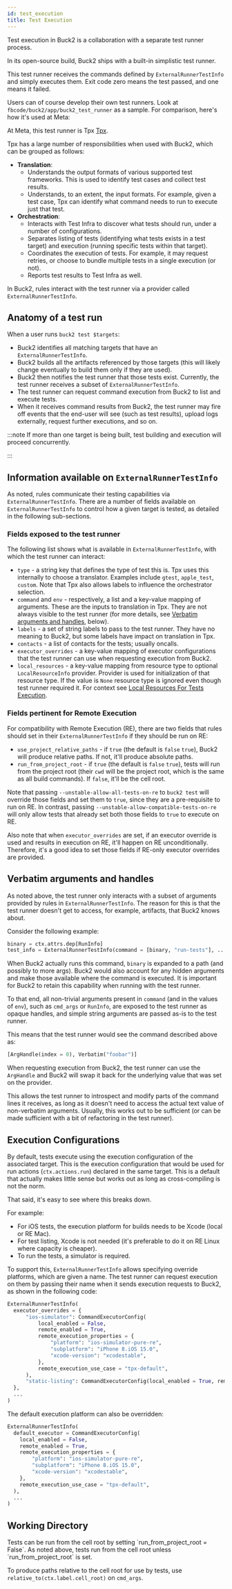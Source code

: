 ```yaml
---
id: test_execution
title: Test Execution
---
```


Test execution in Buck2 is a collaboration with a separate test runner process.

<OssOnly>

In its open-source build, Buck2 ships with a built-in simplistic test runner.

This test runner receives the commands defined by `ExternalRunnerTestInfo` and
simply executes them. Exit code zero means the test passed, and one means it
failed.

Users can of course develop their own test runners. Look at
`fbcode/buck2/app/buck2_test_runner` as a sample. For comparison, here's how
it's used at Meta:

</OssOnly>

At Meta, this test runner is <OssOnly>Tpx</OssOnly>
<FbInternalOnly>[Tpx](https://www.internalfb.com/intern/wiki/TAE/tpx/)</FbInternalOnly>.

Tpx has a large number of responsibilities when used with Buck2, which can be
grouped as follows:

- **Translation**:
  - Understands the output formats of various supported test frameworks. This is
    used to identify test cases and collect test results.
  - Understands, to an extent, the input formats. For example, given a test
    case, Tpx can identify what command needs to run to execute just that test.
- **Orchestration**:
  - Interacts with Test Infra to discover what tests should run, under a number
    of configurations.
  - Separates listing of tests (identifying what tests exists in a test target)
    and execution (running specific tests within that target).
  - Coordinates the execution of tests. For example, it may request retries, or
    choose to bundle multiple tests in a single execution (or not).
  - Reports test results to Test Infra as well.

In Buck2, rules interact with the test runner via a provider called
`ExternalRunnerTestInfo`.

## Anatomy of a test run

When a user runs `buck2 test $targets`:

- Buck2 identifies all matching targets that have an `ExternalRunnerTestInfo`.
- Buck2 builds all the artifacts referenced by those targets (this will likely
  change eventually to build them only if they are used).
- Buck2 then notifies the test runner that those tests exist. Currently, the
  test runner receives a subset of `ExternalRunnerTestInfo`.
- The test runner can request command execution from Buck2 to list and execute
  tests.
- When it receives command results from Buck2, the test runner may fire off
  events that the end-user will see (such as test results), upload logs
  externally, request further executions, and so on.

<!-- prettier-ignore -->
:::note
If more than one target is being built, test building and execution will proceed concurrently.

<!-- prettier-ignore -->
:::

## Information available on `ExternalRunnerTestInfo`

As noted, rules communicate their testing capabilities via
`ExternalRunnerTestInfo`. There are a number of fields available on
`ExternalRunnerTestInfo` to control how a given target is tested, as detailed in
the following sub-sections.

### Fields exposed to the test runner

The following list shows what is available in `ExternalRunnerTestInfo`, with
which the test runner can interact:

- `type` - a string key that defines the type of test this is. <FbInternalOnly>
  Tpx uses this internally to choose a translator. Examples include `gtest`,
  `apple_test`, `custom`. Note that Tpx also allows labels to influence the
  orchestrator selection. </FbInternalOnly>
- `command` and `env` - respectively, a list and a key-value mapping of
  arguments. <FbInternalOnly>These are the inputs to translation in
  Tpx.</FbInternalOnly> They are not always visible to the test runner (for more
  details, see
  [Verbatim arguments and handles](#verbatim-arguments-and-handles), below).
- `labels` - a set of string labels to pass to the test runner. <FbInternalOnly>
  They have no meaning to Buck2, but some labels have impact on translation in
  Tpx. </FbInternalOnly>
- `contacts` - a list of contacts for the tests; usually oncalls.
- `executor_overrides` - a key-value mapping of executor configurations that the
  test runner can use when requesting execution from Buck2.
- `local_resources` - a key-value mapping from resource type to optional
  `LocalResourceInfo` provider. Provider is used for initialization of that
  resource type. If the value is `None` resource type is ignored even though
  test runner required it. For context see
  [Local Resources For Tests Execution](local_resources.md).

### Fields pertinent for Remote Execution

For compatibility with Remote Execution (RE), there are two fields that rules
should set in their `ExternalRunnerTestInfo` if they should be run on RE:

- `use_project_relative_paths` - if `true` (the default is
  <FbInternalOnly>`false`</FbInternalOnly> <OssOnly>`true`</OssOnly>), Buck2
  will produce relative paths. If not, it'll produce absolute paths.
- `run_from_project_root` - if `true` (the default is
  <FbInternalOnly>`false`</FbInternalOnly> <OssOnly>`true`</OssOnly>), tests
  will run from the project root (their `cwd` will be the project root, which is
  the same as all build commands). If `false`, it'll be the cell root.

Note that passing `--unstable-allow-all-tests-on-re` to `buck2 test` will
override those fields and set them to `true`, since they are a pre-requisite to
run on RE. In contrast, passing `--unstable-allow-compatible-tests-on-re` will
only allow tests that already set both those fields to `true` to execute on RE.

Also note that when `executor_overrides` are set, if an executor override is
used and results in execution on RE, it'll happen on RE unconditionally.
Therefore, it's a good idea to set those fields if RE-only executor overrides
are provided.

## Verbatim arguments and handles

As noted above, the test runner only interacts with a subset of arguments
provided by rules in `ExternalRunnerTestInfo`. The reason for this is that the
test runner doesn't get to access, for example, artifacts, that Buck2 knows
about.

Consider the following example:

```python
binary = ctx.attrs.dep[RunInfo]
test_info = ExternalRunnerTestInfo(command = [binary, "run-tests"], ...)
```

When Buck2 actually runs this command, `binary` is expanded to a path (and
possibly to more args). Buck2 would also account for any hidden arguments and
make those available where the command is executed. It is important for Buck2 to
retain this capability when running with the test runner.

To that end, all non-trivial arguments present in `command` (and in the values
of `env`), such as `cmd_args` or `RunInfo`, are exposed to the test runner as
opaque handles, and simple string arguments are passed as-is to the test runner.

This means that the test runner would see the command described above as:

```python
[ArgHandle(index = 0), Verbatim("foobar")]
```

When requesting execution from Buck2, the test runner can use the `ArgHandle`
and Buck2 will swap it back for the underlying value that was set on the
provider.

This allows the test runner to introspect and modify parts of the command lines
it receives, as long as it doesn't need to access the actual text value of
non-verbatim arguments. Usually, this works out to be sufficient (or can be made
sufficient with a bit of refactoring in the test runner).

## Execution Configurations

By default, tests execute using the execution configuration of the associated
target. This is the execution configuration that would be used for run actions
(`ctx.actions.run`) declared in the same target. This is a default that actually
makes little sense but works out as long as cross-compiling is not the norm.

<FbInternalOnly>

That said, it's easy to see where this breaks down.

For example:

- For iOS tests, the execution platform for builds needs to be Xcode (local or
  RE Mac).
- For test listing, Xcode is not needed (it's preferable to do it on RE Linux
  where capacity is cheaper).
- To run the tests, a simulator is required.

</FbInternalOnly>

To support this, `ExternalRunnerTestInfo` allows specifying override platforms,
which are given a name. The test runner can request execution on them by passing
their name when it sends execution requests to Buck2, as shown in the following
code:

```python
ExternalRunnerTestInfo(
  executor_overrides = {
      "ios-simulator": CommandExecutorConfig(
          local_enabled = False,
          remote_enabled = True,
          remote_execution_properties = {
              "platform": "ios-simulator-pure-re",
              "subplatform": "iPhone 8.iOS 15.0",
              "xcode-version": "xcodestable",
          },
          remote_execution_use_case = "tpx-default",
      ),
      "static-listing": CommandExecutorConfig(local_enabled = True, remote_enabled = False),
  },
  ...
)
```

The default execution platform can also be overridden:

```python
ExternalRunnerTestInfo(
  default_executor = CommandExecutorConfig(
    local_enabled = False,
    remote_enabled = True,
    remote_execution_properties = {
        "platform": "ios-simulator-pure-re",
        "subplatform": "iPhone 8.iOS 15.0",
        "xcode-version": "xcodestable",
    },
    remote_execution_use_case = "tpx-default",
  ),
  ...
)
```

## Working Directory

<OssOnly>
Tests can be run from the cell root by setting `run_from_project_root = False`.
</OssOnly>

<FbInternalOnly>
As noted above, tests run from the cell root unless `run_from_project_root` is set.
</FbInternalOnly>

To produce paths relative to the cell root for use by tests, use
`relative_to(ctx.label.cell_root)` on `cmd_args`.
